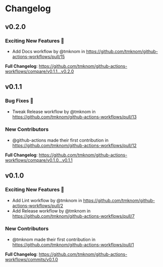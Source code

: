 # Changelog

## v0.2.0

### Exciting New Features 🎉

- Add Docs workflow by @tmknom in https://github.com/tmknom/github-actions-workflows/pull/15

**Full Changelog**: https://github.com/tmknom/github-actions-workflows/compare/v0.1.1...v0.2.0

## v0.1.1

### Bug Fixes 🐛

- Tweak Release workflow by @tmknom in https://github.com/tmknom/github-actions-workflows/pull/13

### New Contributors

- @github-actions made their first contribution in https://github.com/tmknom/github-actions-workflows/pull/12

**Full Changelog**: https://github.com/tmknom/github-actions-workflows/compare/v0.1.0...v0.1.1

## v0.1.0

### Exciting New Features 🎉

- Add Lint workflow by @tmknom in https://github.com/tmknom/github-actions-workflows/pull/2
- Add Release workflow by @tmknom in https://github.com/tmknom/github-actions-workflows/pull/7

### New Contributors

- @tmknom made their first contribution in https://github.com/tmknom/github-actions-workflows/pull/1

**Full Changelog**: https://github.com/tmknom/github-actions-workflows/commits/v0.1.0
